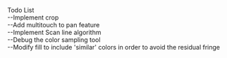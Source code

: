Todo List
<br>
--Implement crop
<br>
--Add multitouch to pan feature
<br>
--Implement Scan line algorithm
<br>
--Debug the color sampling tool
<br>
--Modify fill to include 'similar' colors in order to avoid the residual fringe
<br>
